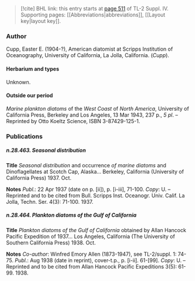 > [!cite] BHL link: this entry starts at [page 511](https://www.biodiversitylibrary.org/item/103860#page/521/mode/1up) of TL-2 Suppl. IV.
> Supporting pages: [[Abbreviations|abbreviations]], [[Layout key|layout key]].

### Author

Cupp, Easter E. (1904-?), American diatomist at Scripps Institution of Oceanography, University of California, La Jolla, California. (*Cupp*).

#### Herbarium and types

Unknown.

#### Outside our period

*Marine plankton diatoms* of the *West Coast* of *North America*, University of California Press, Berkeley and Los Angeles, 13 Mar 1943, 237 p., *5 pl*. – Reprinted by Otto Koeltz Science, ISBN 3-87429-125-1.

### Publications

##### n.28.463. Seasonal distribution

**Title**
*Seasonal distribution* and occurrence *of marine diatoms* and Dinoflagellates at Scotch Cap, Alaska... Berkeley, California (University of California Press) 1937. Oct.

**Notes**
*Publ*.: 22 Apr 1937 (date on p. \[ii\]), p. \[i-iii\], 71-100. *Copy*: U. – Reprinted and to be cited from Bull. Scripps Inst. Oceanogr. Univ. Calif. La Jolla, Techn. Ser. 4(3): 71-100. 1937.

##### n.28.464. Plankton diatoms of the Gulf of California

**Title**
*Plankton diatoms of the Gulf of California* obtained by Allan Hancock Pacific Expedition of 1937... Los Angeles, California (The University of Southern California Press) 1938. Oct.

**Notes**
*Co-author*: Winfred Emory Allen (1873-1947), see TL-2/suppl. 1: 74-75.
*Publ*.: Aug 1938 (date in reprint), cover-t.p., p. \[i-ii\]. 61-\[99\]. *Copy*: U. – Reprinted and to be cited from Allan Hancock Pacific Expeditions 3(5): 61-99. 1938.

